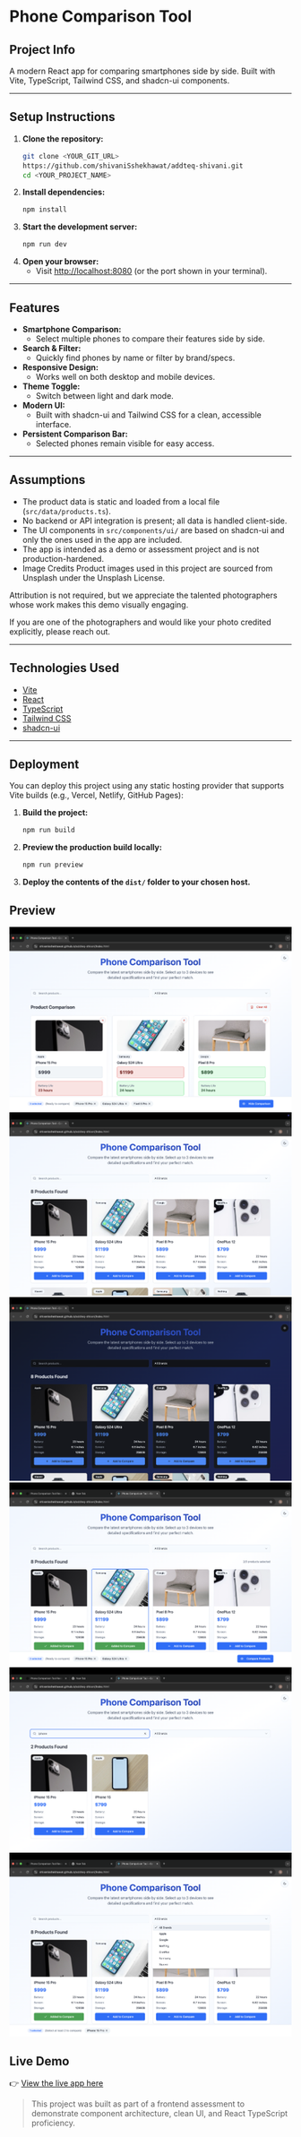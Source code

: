 # Phone Comparison Tool

## Project Info

A modern React app for comparing smartphones side by side. Built with Vite, TypeScript, Tailwind CSS, and shadcn-ui components.

---

## Setup Instructions

1. **Clone the repository:**
   ```sh
   git clone <YOUR_GIT_URL>
   https://github.com/shivaniSshekhawat/addteq-shivani.git
   cd <YOUR_PROJECT_NAME>
   ```
2. **Install dependencies:**
   ```sh
   npm install
   ```
3. **Start the development server:**
   ```sh
   npm run dev
   ```
4. **Open your browser:**
   - Visit [http://localhost:8080](http://localhost:8080) (or the port shown in your terminal).

---

## Features

- **Smartphone Comparison:**
  - Select multiple phones to compare their features side by side.
- **Search & Filter:**
  - Quickly find phones by name or filter by brand/specs.
- **Responsive Design:**
  - Works well on both desktop and mobile devices.
- **Theme Toggle:**
  - Switch between light and dark mode.
- **Modern UI:**
  - Built with shadcn-ui and Tailwind CSS for a clean, accessible interface.
- **Persistent Comparison Bar:**
  - Selected phones remain visible for easy access.

---

## Assumptions

- The product data is static and loaded from a local file (`src/data/products.ts`).
- No backend or API integration is present; all data is handled client-side.
- The UI components in `src/components/ui/` are based on shadcn-ui and only the ones used in the app are included.
- The app is intended as a demo or assessment project and is not production-hardened.
- Image Credits
  Product images used in this project are sourced from Unsplash under the Unsplash License.

Attribution is not required, but we appreciate the talented photographers whose work makes this demo visually engaging.

If you are one of the photographers and would like your photo credited explicitly, please reach out.

---

## Technologies Used

- [Vite](https://vitejs.dev/)
- [React](https://react.dev/)
- [TypeScript](https://www.typescriptlang.org/)
- [Tailwind CSS](https://tailwindcss.com/)
- [shadcn-ui](https://ui.shadcn.com/)

---

## Deployment

You can deploy this project using any static hosting provider that supports Vite builds (e.g., Vercel, Netlify, GitHub Pages):

1. **Build the project:**
   ```sh
   npm run build
   ```
2. **Preview the production build locally:**
   ```sh
   npm run preview
   ```
3. **Deploy the contents of the `dist/` folder to your chosen host.**

## Preview

![Phone Comparison Tool Screenshot](./public/1.png)
![Phone Comparison Tool Screenshot](./public/2.png)
![Phone Comparison Tool Screenshot](./public/3.png)
![Phone Comparison Tool Screenshot](./public/4.png)
![Phone Comparison Tool Screenshot](./public/5.png)
![Phone Comparison Tool Screenshot](./public/6.png)

## Live Demo

👉 [View the live app here](https://shivanisshekhawat.github.io/addteq-shivani/index.html)

> This project was built as part of a frontend assessment to demonstrate component architecture, clean UI, and React TypeScript proficiency.
